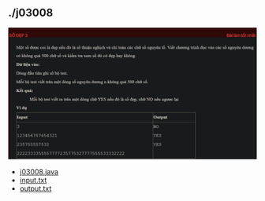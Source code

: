 ## ./j03008
![alt text](image.png)

- [j03008.java](j03008.java)
- [input.txt](input.txt)
- [output.txt](output.txt)
